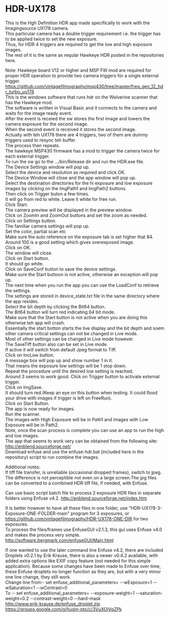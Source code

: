 # HDR-UX178
This is the Hgh Definition HDR app made specifically to work with the Imagingsource UX178 camera.   
This particular camera has a double trigger requirement i.e. the trigger has to be applied twice to set the new exposure.   
Thus, for HDR 4 triggers are required to get the low and high exposure images.   
The rest of it is the same as reqular Hawkeye HDR posted in the repositories here.  
  
Note: Hawkeye board V12 or higher and MSP FW mod are required for proper HDR operation to provide two camera triggers for a single external trigger.  
https://github.com/vintagefilmography/msp430/tree/master/freq_gen_12_hdr_turbo_ux178  
This is the windows software that runs hdr on the Wolverine scanner that has the Hawkeye mod.   
The software is written in Visual Basic and it connects to the camera and waits for the image ready event.   
After the event is receied the sw stores the first image and lowers the camera exposure for the second image.   
When the second event is received it stores the second image.   
Actually with teh UX178 there are 4 triggers, two of them are dummy triggers used to resync teh buffer.  
The process then repeats.   
The hawkeye MSP430 firmware has a mod to trigger the camera twice for each external trigger.   
To run the sw go to the .../bin/Release dir and run the HDR.exe file.   
The Device Settings window will pop up.   
Select the device and resolution as required and click OK.   
The Device Window will close and the app window will pop up.   
Select the destination directories for the hi exposure and low exposure images by clicking on the ImgPath1 and ImgPath2 buttons.   
Then click on Trigger buton a few times.   
It will go from red to white. Leave it white for free run.   
Click Start.   
The camera preview will be displayed in the preview window.   
Click on ZoomIn and ZoomOut buttons and set the zoom as needed.   
Click on Settings button.   
The familiar camera settings will pop up.   
Set the color, partial scan etc   
Make sure the auto reference on the exposure tab is set higher that 84.   
Around 100 is a good setting which gives overexposed image.   
Click on OK.   
The window will close.   
Click on Start button.   
It should go white.   
Click on SaveConf button to save the device settings.   
Make sure the Start buttoon is not active, otherwise an exception will pop up.   
The next time when you run the app you can use the LoadConf to retrieve the settings.   
The settings are stored in device_state.txt file in the same directory where the app resides.   
Select the bit depth by clicking the Bit64 button.   
The Bit64 button will turn red indicating 64 bit mode.   
Make sure that the Start button is not active when you are doing this otherwise teh app will crash.   
Essentially the start botton starts the live display and the bit depth and soem other camera critical settings can not be changed in Live mode.   
Most of other settings can be changed in Live mode however.   
The SaveTiff button also can be set in Live mode.   
If active it will switch from default Jpeg format to Tiff.   
Click on IncLow button.   
A message box will pop up and show number 1 in it.   
That means the exposure low settings will be 1 stop down.   
Repeat the procedure until the desired low setting is reached.   
Around 3 seems to work good. Click on Trigger button to activate external trigger.   
Click on ImgSave.   
It should turn red.(Keep an eye on this button when testing. It could flood your drive with images if trigger is left on FreeRun).   
Click on Start Button.   
The app is now ready for images.   
Run the scanner.   
The images with High Exposure will be in Path1 and images with Low Exposure will be in Path2.   
Note, once the scan process is complete you can use an app to run the high and low images.   
The app that seems to work very can be obtained from the following site:  
http://enblend.sourceforge.net/   
Download enfuse and use the enfuse-hdr.bat (included here in the repository) script to run combine the images.  

Additional notes:  
If tiff file transfer, is unreliable (occasional dropped frames), switch to jpeg. The difference is not perceptible not even on a large screen.The jpg files can be converted to a combined HDR tiff file, if needed, with Enfuse.

Can use basic script batch file to process 2 exposure HDR files in separate folders using Enfuse v4.2.
http://enblend.sourceforge.net/index.htm  
  
It is better however to have all these files in one folder, use "HDR-UX178-3-Exposure-ONE-FOLDER-main" program for 3 exposures, or https://github.com/vintagefilmography/HDR-UX178-ONE-DIR for two exposures.  
To process the files/frames use EnfuseGUI v2.1.3, this gui uses Enfuse v4.0 and makes the process very simple.
http://software.bergmark.com/enfuseGUI/Main.html

If one wanted to use the later command line Enfuse v4.2, there are included Droplets v0.2.1 by Erik Krause, there is also a newer v0.4.2 available, with added extra options like EXIF copy feature (not needed for this simple application). Because some changes have been made to Enfuse over time, these Enfuse droplets no longer function as they are, but with a very minor one line change, they still work.  
Change line from:- set enfuse_additional_parameters= --wExposure=1 --wSaturation=1 --wContrast=0  
To :- set enfuse_additional_parameters= --exposure-weight=1 --saturation-weight=0.2 --contrast-weight=0 --hard-mask  
http://www.erik-krause.de/enfuse_droplet.zip  
https://groups.google.com/g/hugin-ptx/c/3VuXOjVqZPk  

